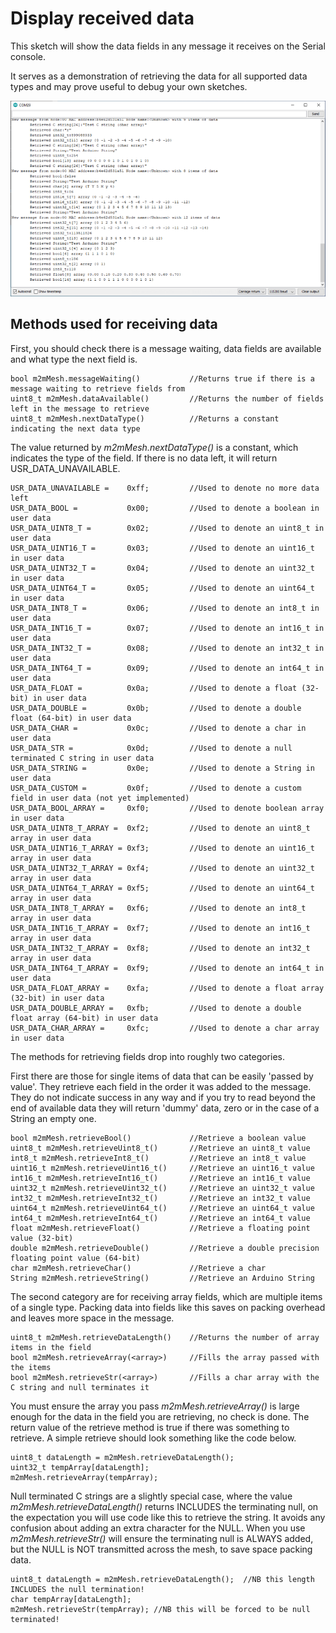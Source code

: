 # Display received data

This sketch will show the data fields in any message it receives on the Serial console.

It serves as a demonstration of retrieving the data for all supported data types and may prove useful to debug your own sketches.

![](output.png)

## Methods used for receiving data

First, you should check there is a message waiting, data fields are available and what type the next field is.

```
bool m2mMesh.messageWaiting()			//Returns true if there is a message waiting to retrieve fields from
uint8_t m2mMesh.dataAvailable()			//Returns the number of fields left in the message to retrieve
uint8_t m2mMesh.nextDataType()			//Returns a constant indicating the next data type
```

The value returned by *m2mMesh.nextDataType()* is a constant, which indicates the type of the field. If there is no data left, it will return USR_DATA_UNAVAILABLE.

```
USR_DATA_UNAVAILABLE =    0xff;			//Used to denote no more data left
USR_DATA_BOOL =           0x00;			//Used to denote a boolean in user data
USR_DATA_UINT8_T =        0x02;			//Used to denote an uint8_t in user data
USR_DATA_UINT16_T =       0x03;			//Used to denote an uint16_t in user data
USR_DATA_UINT32_T =       0x04;			//Used to denote an uint32_t in user data
USR_DATA_UINT64_T =       0x05;			//Used to denote an uint64_t in user data
USR_DATA_INT8_T =         0x06;			//Used to denote an int8_t in user data
USR_DATA_INT16_T =        0x07;			//Used to denote an int16_t in user data
USR_DATA_INT32_T =        0x08;			//Used to denote an int32_t in user data
USR_DATA_INT64_T =        0x09;			//Used to denote an int64_t in user data
USR_DATA_FLOAT =          0x0a;			//Used to denote a float (32-bit) in user data
USR_DATA_DOUBLE =         0x0b;			//Used to denote a double float (64-bit) in user data
USR_DATA_CHAR =           0x0c;			//Used to denote a char in user data
USR_DATA_STR =            0x0d;			//Used to denote a null terminated C string in user data
USR_DATA_STRING =         0x0e;			//Used to denote a String in user data
USR_DATA_CUSTOM =         0x0f;			//Used to denote a custom field in user data (not yet implemented)
USR_DATA_BOOL_ARRAY =     0xf0;			//Used to denote boolean array in user data
USR_DATA_UINT8_T_ARRAY =  0xf2;			//Used to denote an uint8_t array in user data
USR_DATA_UINT16_T_ARRAY = 0xf3;			//Used to denote an uint16_t array in user data
USR_DATA_UINT32_T_ARRAY = 0xf4;			//Used to denote an uint32_t array in user data
USR_DATA_UINT64_T_ARRAY = 0xf5;			//Used to denote an uint64_t array in user data
USR_DATA_INT8_T_ARRAY =   0xf6;			//Used to denote an int8_t array in user data
USR_DATA_INT16_T_ARRAY =  0xf7;			//Used to denote an int16_t array in user data
USR_DATA_INT32_T_ARRAY =  0xf8;			//Used to denote an int32_t array in user data
USR_DATA_INT64_T_ARRAY =  0xf9;			//Used to denote an int64_t in user data
USR_DATA_FLOAT_ARRAY =    0xfa;			//Used to denote a float array (32-bit) in user data
USR_DATA_DOUBLE_ARRAY =   0xfb;			//Used to denote a double float array (64-bit) in user data
USR_DATA_CHAR_ARRAY =     0xfc;			//Used to denote a char array in user data
```

The  methods for retrieving fields drop into roughly two categories.

First there are those for single items of data that can be easily 'passed by value'. They retrieve each field in the order it was added to the message. They do not indicate success in any way and if you try to read beyond the end of available data they will return 'dummy' data, zero or in the case of a String an empty one.

```
bool m2mMesh.retrieveBool()				//Retrieve a boolean value
uint8_t m2mMesh.retrieveUint8_t()		//Retrieve an uint8_t value
int8_t m2mMesh.retrieveInt8_t()			//Retrieve an int8_t value
uint16_t m2mMesh.retrieveUint16_t()		//Retrieve an uint16_t value
int16_t m2mMesh.retrieveInt16_t()		//Retrieve an int16_t value
uint32_t m2mMesh.retrieveUint32_t()		//Retrieve an uint32_t value
int32_t m2mMesh.retrieveInt32_t()		//Retrieve an int32_t value
uint64_t m2mMesh.retrieveUint64_t()		//Retrieve an uint64_t value
int64_t m2mMesh.retrieveInt64_t()		//Retrieve an int64_t value
float m2mMesh.retrieveFloat()			//Retrieve a floating point value (32-bit)
double m2mMesh.retrieveDouble()			//Retrieve a double precision floating point value (64-bit)
char m2mMesh.retrieveChar()				//Retrieve a char
String m2mMesh.retrieveString()			//Retrieve an Arduino String
```

The second category are for receiving array fields, which are multiple items of a single type. Packing data into fields like this saves on packing overhead and leaves more space in the message.

```
uint8_t m2mMesh.retrieveDataLength()	//Returns the number of array items in the field
bool m2mMesh.retrieveArray(<array>)		//Fills the array passed with the items
bool m2mMesh.retrieveStr(<array>)		//Fills a char array with the C string and null terminates it
```

You must ensure the array you pass *m2mMesh.retrieveArray()* is large enough for the data in the field you are retrieving, no check is done. The return value of the retrieve method is true if there was something to retrieve. A simple retrieve should look something like the code below.

```
uint8_t dataLength = m2mMesh.retrieveDataLength();
uint32_t tempArray[dataLength];
m2mMesh.retrieveArray(tempArray);
```

Null terminated C strings are a slightly special case, where the value *m2mMesh.retrieveDataLength()* returns INCLUDES the terminating null, on the expectation you will use code like this to retrieve the string. It avoids any confusion about adding an extra character for the NULL. When you use *m2mMesh.retrieveStr(<array>)* will ensure the terminating null is ALWAYS added, but the NULL is NOT transmitted across the mesh, to save space packing data.

```
uint8_t dataLength = m2mMesh.retrieveDataLength();  //NB this length INCLUDES the null termination!
char tempArray[dataLength];
m2mMesh.retrieveStr(tempArray); //NB this will be forced to be null terminated!
```

